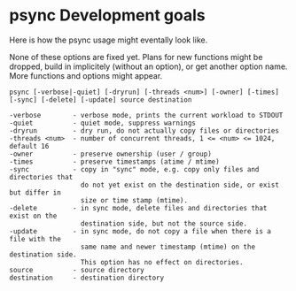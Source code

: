 psync Development goals
=======================

Here is how the psync usage might eventally look like.

None of these options are fixed yet. Plans for new functions might be dropped,
build in implicitely (without an option), or get another option name. More
functions and options might appear.

	psync [-verbose|-quiet] [-dryrun] [-threads <num>] [-owner] [-times]
	[-sync] [-delete] [-update] source destination

	-verbose        - verbose mode, prints the current workload to STDOUT
	-quiet          - quiet mode, suppress warnings
    -dryrun         - dry run, do not actually copy files or directories
	-threads <num>  - number of concurrent threads, 1 <= <num> <= 1024, default 16
	-owner          - preserve ownership (user / group)
	-times          - preserve timestamps (atime / mtime)
	-sync			- copy in "sync" mode, e.g. copy only files and directories that
	                  do not yet exist on the destination side, or exist but differ in
	                  size or time stamp (mtime).
	-delete         - in sync mode, delete files and directories that exist on the
	                  destination side, but not the source side.
	-update         - in sync mode, do not copy a file when there is a file with the
	                  same name and newer timestamp (mtime) on the destination side.
	                  This option has no effect on directories.
	source          - source directory
	destination     - destination directory

